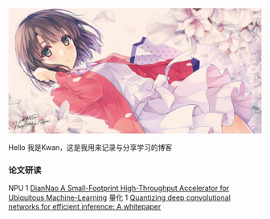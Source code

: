 <img src ="./top.jpg">

Hello 我是Kwan，这是我用来记录与分享学习的博客

### 论文研读
NPU
1 [DianNao A Small-Footprint High-Throughput Accelerator for Ubiquitous Machine-Learning](./paper/DIANNAO.md)
量化
1 [Quantizing deep convolutional networks for efficient inference: A whitepaper](./paper/google_whitepaper.md)
